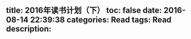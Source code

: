 title: 2016年读书计划（下）
toc: false
date: 2016-08-14 22:39:38
categories: Read
tags: Read
description:
---
